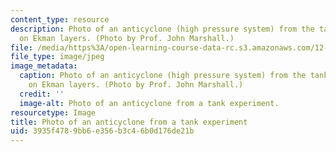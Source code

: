```yaml
---
content_type: resource
description: Photo of an anticyclone (high pressure system) from the tank experiment
  on Ekman layers. (Photo by Prof. John Marshall.)
file: /media/https%3A/open-learning-course-data-rc.s3.amazonaws.com/12-307-weather-and-climate-laboratory-spring-2009/3935f4789bb6e356b3c46b0d176de21b_12-307s09-th.jpg
file_type: image/jpeg
image_metadata:
  caption: Photo of an anticyclone (high pressure system) from the tank experiment
    on Ekman layers. (Photo by Prof. John Marshall.)
  credit: ''
  image-alt: Photo of an anticyclone from a tank experiment.
resourcetype: Image
title: Photo of an anticyclone from a tank experiment
uid: 3935f478-9bb6-e356-b3c4-6b0d176de21b
---
```

